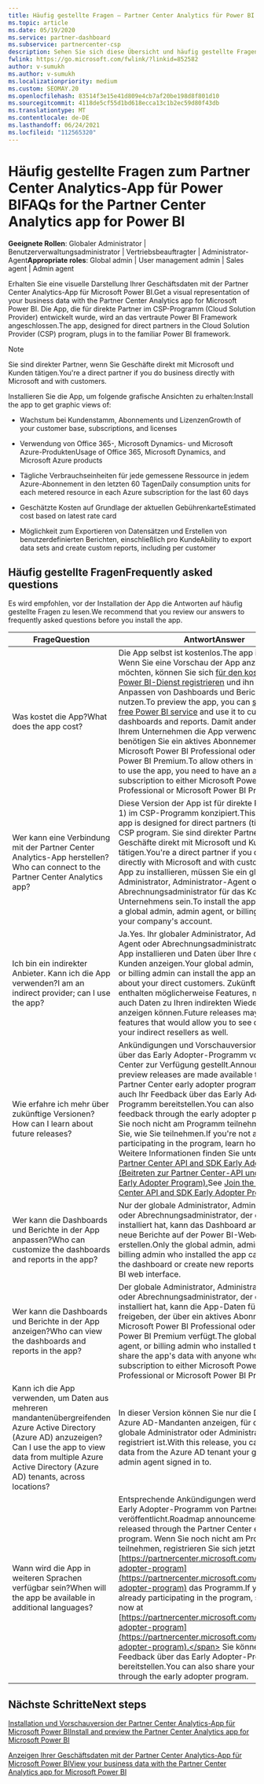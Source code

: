 ```yaml
---
title: Häufig gestellte Fragen – Partner Center Analytics für Power BI
ms.topic: article
ms.date: 05/19/2020
ms.service: partner-dashboard
ms.subservice: partnercenter-csp
description: Sehen Sie sich diese Übersicht und häufig gestellte Fragen zu den Partner Center Analytics-App für Power BI an, die für direkte Partner im CSP-Programm (Cloud Solution Provider) konzipiert sind.
fwlink: https://go.microsoft.com/fwlink/?linkid=852582
author: v-sumukh
ms.author: v-sumukh
ms.localizationpriority: medium
ms.custom: SEOMAY.20
ms.openlocfilehash: 83514f3e15e41d809e4cb7af20be198d8f801d10
ms.sourcegitcommit: 4118de5cf55d1bd618ecca13c1b2ec59d80f43db
ms.translationtype: MT
ms.contentlocale: de-DE
ms.lasthandoff: 06/24/2021
ms.locfileid: "112565320"
---
```

# <a name="faqs-for-the-partner-center-analytics-app-for-power-bi"></a><span data-ttu-id="6b98a-103">Häufig gestellte Fragen zum Partner Center Analytics-App für Power BI</span><span class="sxs-lookup"><span data-stu-id="6b98a-103">FAQs for the Partner Center Analytics app for Power BI</span></span>



<span data-ttu-id="6b98a-104">**Geeignete Rollen**: Globaler Administrator | Benutzerverwaltungsadministrator | Vertriebsbeauftragter | Administrator-Agent</span><span class="sxs-lookup"><span data-stu-id="6b98a-104">**Appropriate roles**: Global admin | User management admin | Sales agent | Admin agent</span></span>

<span data-ttu-id="6b98a-105">Erhalten Sie eine visuelle Darstellung Ihrer Geschäftsdaten mit der Partner Center Analytics-App für Microsoft Power BI.</span><span class="sxs-lookup"><span data-stu-id="6b98a-105">Get a visual representation of your business data with the Partner Center Analytics app for Microsoft Power BI.</span></span> <span data-ttu-id="6b98a-106">Die App, die für direkte Partner im CSP-Programm (Cloud Solution Provider) entwickelt wurde, wird an das vertraute Power BI Framework angeschlossen.</span><span class="sxs-lookup"><span data-stu-id="6b98a-106">The app, designed for direct partners in the Cloud Solution Provider (CSP) program, plugs in to the familiar Power BI framework.</span></span>

> [!NOTE]  
> <span data-ttu-id="6b98a-107">Sie sind direkter Partner, wenn Sie Geschäfte direkt mit Microsoft und Kunden tätigen.</span><span class="sxs-lookup"><span data-stu-id="6b98a-107">You're a direct partner if you do business directly with Microsoft and with customers.</span></span>

<span data-ttu-id="6b98a-108">Installieren Sie die App, um folgende grafische Ansichten zu erhalten:</span><span class="sxs-lookup"><span data-stu-id="6b98a-108">Install the app to get graphic views of:</span></span>

- <span data-ttu-id="6b98a-109">Wachstum bei Kundenstamm, Abonnements und Lizenzen</span><span class="sxs-lookup"><span data-stu-id="6b98a-109">Growth of your customer base, subscriptions, and licenses</span></span>

- <span data-ttu-id="6b98a-110">Verwendung von Office 365-, Microsoft Dynamics- und Microsoft Azure-Produkten</span><span class="sxs-lookup"><span data-stu-id="6b98a-110">Usage of Office 365, Microsoft Dynamics, and Microsoft Azure products</span></span>

- <span data-ttu-id="6b98a-111">Tägliche Verbrauchseinheiten für jede gemessene Ressource in jedem Azure-Abonnement in den letzten 60 Tagen</span><span class="sxs-lookup"><span data-stu-id="6b98a-111">Daily consumption units for each metered resource in each Azure subscription for the last 60 days</span></span>

- <span data-ttu-id="6b98a-112">Geschätzte Kosten auf Grundlage der aktuellen Gebührenkarte</span><span class="sxs-lookup"><span data-stu-id="6b98a-112">Estimated cost based on latest rate card</span></span>

- <span data-ttu-id="6b98a-113">Möglichkeit zum Exportieren von Datensätzen und Erstellen von benutzerdefinierten Berichten, einschließlich pro Kunde</span><span class="sxs-lookup"><span data-stu-id="6b98a-113">Ability to export data sets and create custom reports, including per customer</span></span>

## <a name="frequently-asked-questions"></a><span data-ttu-id="6b98a-114">Häufig gestellte Fragen</span><span class="sxs-lookup"><span data-stu-id="6b98a-114">Frequently asked questions</span></span>

<span data-ttu-id="6b98a-115">Es wird empfohlen, vor der Installation der App die Antworten auf häufig gestellte Fragen zu lesen.</span><span class="sxs-lookup"><span data-stu-id="6b98a-115">We recommend that you review our answers to frequently asked questions before you install the app.</span></span>

| <span data-ttu-id="6b98a-116">**Frage**</span><span class="sxs-lookup"><span data-stu-id="6b98a-116">**Question**</span></span> | <span data-ttu-id="6b98a-117">**Antwort**</span><span class="sxs-lookup"><span data-stu-id="6b98a-117">**Answer**</span></span> |
| --- | ---------- |
| <span data-ttu-id="6b98a-118">Was kostet die App?</span><span class="sxs-lookup"><span data-stu-id="6b98a-118">What does the app cost?</span></span> | <span data-ttu-id="6b98a-119">Die App selbst ist kostenlos.</span><span class="sxs-lookup"><span data-stu-id="6b98a-119">The app itself is free.</span></span> <span data-ttu-id="6b98a-120">Wenn Sie eine Vorschau der App anzeigen möchten, können Sie sich [für den kostenlosen Power BI-Dienst registrieren](https://go.microsoft.com/fwlink/p/?linkid=845347) und ihn zum Anpassen von Dashboards und Berichten nutzen.</span><span class="sxs-lookup"><span data-stu-id="6b98a-120">To preview the app, you can [sign up for the free Power BI service](https://go.microsoft.com/fwlink/p/?linkid=845347) and use it to customize dashboards and reports.</span></span> <span data-ttu-id="6b98a-121">Damit andere Personen in Ihrem Unternehmen die App verwenden können, benötigen Sie ein aktives Abonnement für Microsoft Power BI Professional oder Microsoft Power BI Premium.</span><span class="sxs-lookup"><span data-stu-id="6b98a-121">To allow others in your company to use the app, you need to have an active subscription to either Microsoft Power BI Professional or Microsoft Power BI Premium.</span></span> |
| <span data-ttu-id="6b98a-122">Wer kann eine Verbindung mit der Partner Center Analytics-App herstellen?</span><span class="sxs-lookup"><span data-stu-id="6b98a-122">Who can connect to the Partner Center Analytics app?</span></span> | <span data-ttu-id="6b98a-123">Diese Version der App ist für direkte Partner (Ebene 1) im CSP-Programm konzipiert.</span><span class="sxs-lookup"><span data-stu-id="6b98a-123">This version of the app is designed for direct partners (tier 1) in the CSP program.</span></span> <span data-ttu-id="6b98a-124">Sie sind direkter Partner, wenn Sie Geschäfte direkt mit Microsoft und Kunden tätigen.</span><span class="sxs-lookup"><span data-stu-id="6b98a-124">You're a direct partner if you do business directly with Microsoft and with customers.</span></span> <span data-ttu-id="6b98a-125">Um die App zu installieren, müssen Sie ein globaler Administrator, Administrator-Agent oder Abrechnungsadministrator für das Konto Ihres Unternehmens sein.</span><span class="sxs-lookup"><span data-stu-id="6b98a-125">To install the app, you must be a global admin, admin agent, or billing admin for your company's account.</span></span> |
| <span data-ttu-id="6b98a-126">Ich bin ein indirekter Anbieter. Kann ich die App verwenden?</span><span class="sxs-lookup"><span data-stu-id="6b98a-126">I am an indirect provider; can I use the app?</span></span> | <span data-ttu-id="6b98a-127">Ja.</span><span class="sxs-lookup"><span data-stu-id="6b98a-127">Yes.</span></span> <span data-ttu-id="6b98a-128">Ihr globaler Administrator, Administrator-Agent oder Abrechnungsadministrator kann die App installieren und Daten über Ihre direkten Kunden anzeigen.</span><span class="sxs-lookup"><span data-stu-id="6b98a-128">Your global admin, admin agent, or billing admin can install the app and see data about your direct customers.</span></span> <span data-ttu-id="6b98a-129">Zukünftige Versionen enthalten möglicherweise Features, mit denen Sie auch Daten zu Ihren indirekten Wiederverkäufern anzeigen können.</span><span class="sxs-lookup"><span data-stu-id="6b98a-129">Future releases may include features that would allow you to see data about your indirect resellers as well.</span></span> |
| <span data-ttu-id="6b98a-130">Wie erfahre ich mehr über zukünftige Versionen?</span><span class="sxs-lookup"><span data-stu-id="6b98a-130">How can I learn about future releases?</span></span> | <span data-ttu-id="6b98a-131">Ankündigungen und Vorschauversionen werden über das Early Adopter-Programm von Partner Center zur Verfügung gestellt.</span><span class="sxs-lookup"><span data-stu-id="6b98a-131">Announcements and preview releases are made available through the Partner Center early adopter program.</span></span> <span data-ttu-id="6b98a-132">Sie können auch Ihr Feedback über das Early Adopter-Programm bereitstellen.</span><span class="sxs-lookup"><span data-stu-id="6b98a-132">You can also share your feedback through the early adopter program.</span></span> <span data-ttu-id="6b98a-133">Wenn Sie noch nicht am Programm teilnehmen, erfahren Sie, wie Sie teilnehmen.</span><span class="sxs-lookup"><span data-stu-id="6b98a-133">If you're not already participating in the program, learn how to join.</span></span> <span data-ttu-id="6b98a-134">Weitere Informationen finden Sie unter [Join the Partner Center API and SDK Early Adopter Program (Beitreten zur Partner Center-API und zum SDK Early Adopter Program).](/partner-center/develop/early-adopter-program)</span><span class="sxs-lookup"><span data-stu-id="6b98a-134">See [Join the Partner Center API and SDK Early Adopter Program](/partner-center/develop/early-adopter-program).</span></span>  |
| <span data-ttu-id="6b98a-135">Wer kann die Dashboards und Berichte in der App anpassen?</span><span class="sxs-lookup"><span data-stu-id="6b98a-135">Who can customize the dashboards and reports in the app?</span></span> | <span data-ttu-id="6b98a-136">Nur der globale Administrator, Administrator-Agent oder Abrechnungsadministrator, der die App installiert hat, kann das Dashboard anpassen oder neue Berichte auf der Power BI-Weboberfläche erstellen.</span><span class="sxs-lookup"><span data-stu-id="6b98a-136">Only the global admin, admin agent, or billing admin who installed the app can customize the dashboard or create new reports in the Power BI web interface.</span></span> |
| <span data-ttu-id="6b98a-137">Wer kann die Dashboards und Berichte in der App anzeigen?</span><span class="sxs-lookup"><span data-stu-id="6b98a-137">Who can view the dashboards and reports in the app?</span></span> | <span data-ttu-id="6b98a-138">Der globale Administrator, Administrator-Agent oder Abrechnungsadministrator, der die App installiert hat, kann die App-Daten für jeden freigeben, der über ein aktives Abonnement für Microsoft Power BI Professional oder Microsoft Power BI Premium verfügt.</span><span class="sxs-lookup"><span data-stu-id="6b98a-138">The global admin, admin agent, or billing admin who installed the app can share the app's data with anyone who has an active subscription to either Microsoft Power BI Professional or Microsoft Power BI Premium.</span></span> |
| <span data-ttu-id="6b98a-139">Kann ich die App verwenden, um Daten aus mehreren mandantenübergreifenden Azure Active Directory (Azure AD) anzuzeigen?</span><span class="sxs-lookup"><span data-stu-id="6b98a-139">Can I use the app to view data from multiple Azure Active Directory (Azure AD) tenants, across locations?</span></span> | <span data-ttu-id="6b98a-140">In dieser Version können Sie nur die Daten aus dem Azure AD-Mandanten anzeigen, für den der globale Administrator oder Administrator-Agent registriert ist.</span><span class="sxs-lookup"><span data-stu-id="6b98a-140">With this release, you can view only data from the Azure AD tenant your global admin or admin agent signed in to.</span></span> | 
| <span data-ttu-id="6b98a-141">Wann wird die App in weiteren Sprachen verfügbar sein?</span><span class="sxs-lookup"><span data-stu-id="6b98a-141">When will the app be available in additional languages?</span></span> | <span data-ttu-id="6b98a-142">Entsprechende Ankündigungen werden über das Early Adopter-Programm von Partner Center veröffentlicht.</span><span class="sxs-lookup"><span data-stu-id="6b98a-142">Roadmap announcements are released through the Partner Center early adopter program.</span></span> <span data-ttu-id="6b98a-143">Wenn Sie noch nicht am Programm teilnehmen, registrieren Sie sich jetzt unter für [https://partnercenter.microsoft.com/partner/early-adopter-program](https://partnercenter.microsoft.com/partner/early-adopter-program) das Programm.</span><span class="sxs-lookup"><span data-stu-id="6b98a-143">If you're not already participating in the program, sign up for it now at [https://partnercenter.microsoft.com/partner/early-adopter-program](https://partnercenter.microsoft.com/partner/early-adopter-program).</span></span> <span data-ttu-id="6b98a-144">Sie können auch Ihr Feedback über das Early Adopter-Programm bereitstellen.</span><span class="sxs-lookup"><span data-stu-id="6b98a-144">You can also share your feedback through the early adopter program.</span></span> | 



## <a name="next-steps"></a><span data-ttu-id="6b98a-145">Nächste Schritte</span><span class="sxs-lookup"><span data-stu-id="6b98a-145">Next steps</span></span>

[<span data-ttu-id="6b98a-146">Installation und Vorschauversion der Partner Center Analytics-App für Microsoft Power BI</span><span class="sxs-lookup"><span data-stu-id="6b98a-146">Install and preview the Partner Center Analytics app for Microsoft Power BI</span></span>](power-bi-app-for-direct-partners-install.md)

[<span data-ttu-id="6b98a-147">Anzeigen Ihrer Geschäftsdaten mit der Partner Center Analytics-App für Microsoft Power BI</span><span class="sxs-lookup"><span data-stu-id="6b98a-147">View your business data with the Partner Center Analytics app for Microsoft Power BI</span></span>](power-bi-app-for-direct-partners-use.md)